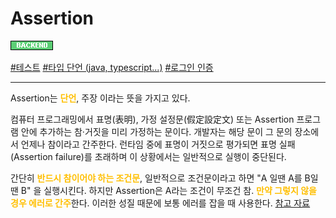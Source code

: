 
# Assertion

![Backend](../../2TAT1C/Label_Backend.png)

<a href="https://blockdmask.tistory.com/286">#테스트</a>
<a href="https://www.geeksforgeeks.org/assertions-in-java/">#타입 단언 (java, typescript...)</a>
<a href="">#로그인 인증</a>

---

Assertion는 <span style="color:#FFBF00; font-weight:bold;">단언</span>, 주장 이라는 뜻을 가지고 있다.

컴퓨터 프로그래밍에서 표명(表明), 가정 설정문(假定設定文) 또는 Assertion 프로그램 안에 추가하는 참·거짓을 미리 가정하는 문이다. 개발자는 해당 문이 그 문의 장소에서 언제나 참이라고 간주한다. 런타임 중에 표명이 거짓으로 평가되면 표명 실패(Assertion failure)를 초래하며 이 상황에서는 일반적으로 실행이 중단된다.

간단히 <span style="color:#FFBF00; font-weight:bold;">반드시 참이어야 하는 조건문</span>, 일반적으로 조건문이라고 하면 "A 일땐 A를 B일땐 B" 을 실행시킨다. 하지만 Assertion은 A라는 조건이 무조건 참. <span style="color:#FFBF00; font-weight:bold;">만약 그렇지 않을 경우 에러로 간주</span>한다. 이러한 성질 때문에 보통 에러를 잡을 때 사용한다. <a href="https://ko.wikipedia.org/wiki/%ED%91%9C%EB%AA%85">참고 자료</a>







